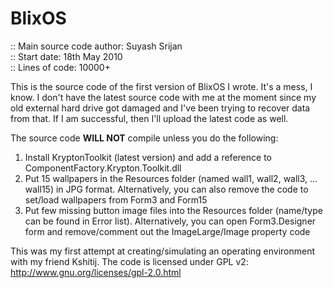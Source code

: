 BlixOS
======

:: Main source code author: Suyash Srijan                                                      
:: Start date: 18th May 2010                                                                       
:: Lines of code: 10000+

This is the source code of the first version of BlixOS I wrote. It's a mess, I know. I don't have the latest source code
with me at the moment since my old external hard drive got damaged and I've been trying to recover data from that. If I 
am successful, then I'll upload the latest code as well.

The source code **WILL NOT** compile unless you do the following:

1. Install KryptonToolkit (latest version) and add a reference to ComponentFactory.Krypton.Toolkit.dll
2. Put 15 wallpapers in the Resources folder (named wall1, wall2, wall3, ... wall15) in JPG format. Alternatively, you can 
also remove the code to set/load wallpapers from Form3 and Form15
3. Put few missing button image files into the Resources folder (name/type can be found in Error list). Alternatively,
you can open Form3.Designer form and remove/comment out the ImageLarge/Image property code

This was my first attempt at creating/simulating an operating environment with my friend Kshitij. The code is licensed 
under GPL v2: http://www.gnu.org/licenses/gpl-2.0.html
